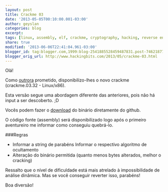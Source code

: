 ```yaml
---
layout: post
title: Crackme 03
date: '2013-05-05T00:10:00.001-03:00'
author: geyslan
categories: blog
excerpt:
tags: [linux, assembly, elf, crackme, cryptography, hacking, reverse engineering, portuguese]
share: true
modified: '2013-06-06T22:41:04.961-03:00'
blogger_id: tag:blogger.com,1999:blog-2541885528459487831.post-7462187792331408055
blogger_orig_url: http://www.hackingbits.com/2013/05/crackme-03.html
---
```


Olá!

Como [outrora](http://www.hackingbits.com/2013/04/crack-them-all.html)
prometido, disponibilizo-lhes o novo crackme (crackme.03.32 - Linux/x86).

<!--more-->

Esta versão segue uma abordagem diferente das anteriores, pois não há input a
ser descoberto. ;D

Vocês podem fazer o
[download](https://github.com/geyslan/crackmes/raw/master/bin/crackme.03.32) do
binário diretamente do github.

O código fonte (assembly) será disponibilizado logo após o primeiro aventureiro
me informar como conseguiu quebrá-lo.

###Regras

- Informar a string de parabéns Informar o respectivo algoritmo de ocultamento
- Alteração do binário permitida (quanto menos bytes alterados, melhor o cracking)

Ressalto que o nível de dificuldade está mais atrelado à impossibilidade de
análise dinâmica. Mas se você conseguir reverter isso, parabéns!

Boa diversão!
